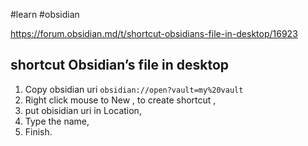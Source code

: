 #learn #obsidian


https://forum.obsidian.md/t/shortcut-obsidians-file-in-desktop/16923

## shortcut Obsidian’s file in desktop

1.  Copy obsidian uri  `obsidian://open?vault=my%20vault`
1.  Right click mouse to New , to create shortcut ,
2.  put obisidian uri in Location,
3.  Type the name,
4.  Finish.
